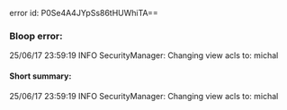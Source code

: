 error id: P0Se4A4JYpSs86tHUWhiTA==
### Bloop error:

25/06/17 23:59:19 INFO SecurityManager: Changing view acls to: michal
#### Short summary: 

25/06/17 23:59:19 INFO SecurityManager: Changing view acls to: michal